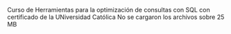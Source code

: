 Curso de Herramientas para la optimización de consultas con SQL con certificado de la UNiversidad Católica
No se cargaron los archivos sobre 25 MB
